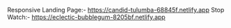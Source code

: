 Responsive Landing Page:- https://candid-tulumba-68845f.netlify.app
Stop Watch:- https://eclectic-bubblegum-8205bf.netlify.app
